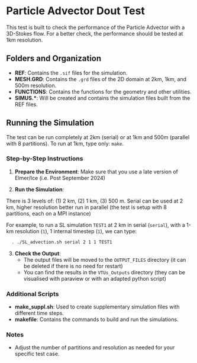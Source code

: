 # Particle Advector Dout Test

This test is built to check the performance of the Particle Advector with a 3D-Stokes flow. For a better check, the performance should be tested at 1km resolution.

## Folders and Organization

- **REF**: Contains the `.sif` files for the simulation.
- **MESH.GRD**: Contains the `.grd` files of the 2D domain at 2km, 1km, and 500m resolution.
- **FUNCTIONS**: Contains the functions for the geometry and other utilities.
- **SIMUS.\***: Will be created and contains the simulation files built from the REF files.

## Running the Simulation

The test can be run completely at 2km (serial) or at 1km and 500m (parallel with 8 partitions). To run at 1km, type only: `make`.

### Step-by-Step Instructions

1. **Prepare the Environment**:
   Make sure that you use a late version of Elmer/Ice (i.e. Post September 2024)

2. **Run the Simulation**:

There is 3 levels of: (1) 2 km, (2) 1 km, (3) 500 m. Serial can be used at 2 km, higher resolution better run in parallel (the test is setup with 8 partitions, each on a MPI instance)

For example, to run a SL simulation `TEST1` at 2 km in serial (`serial`), with a 1-km resolution (`1`), 1 internal timestep (`1`), we can type:

   ```sh
     . ./SL_advection.sh serial 2 1 1 TEST1
   ```

3. **Check the Output**:
   - The output files will be moved to the `OUTPUT_FILES` directory (it can be deleted if there is no need for restart)
   - You can find the results in the `VTUs_Outputs` directory (they can be visualised with paraview or with an adapted python script)

### Additional Scripts

- **make_suppl.sh**: Used to create supplementary simulation files with different time steps.
- **makefile**: Contains the commands to build and run the simulations.

### Notes
- Adjust the number of partitions and resolution as needed for your specific test case.